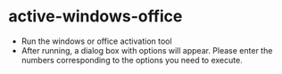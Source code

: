 # active-windows-office
- Run the windows or office activation tool
- After running, a dialog box with options will appear. Please enter the numbers corresponding to the options you need to execute.
